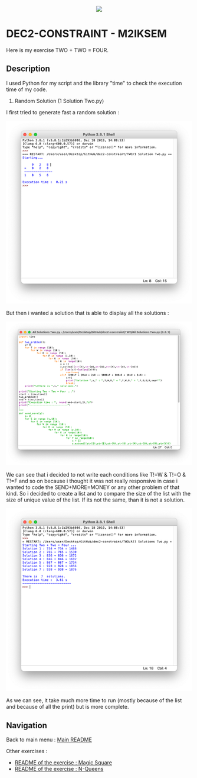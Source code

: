 <p align="center">
  <img src="https://study-eu.s3.amazonaws.com/uploads/university/universit--paris-1-panth-on-sorbonne-479-logo.png">
</p>


# DEC2-CONSTRAINT - M2IKSEM

Here is my exercise TWO + TWO = FOUR.

## Description

I used Python for my script and the library "time" to check the execution time of my code. 

1. Random Solution (1 Solution Two.py)

I first tried to generate fast a random solution : 

![Resultat 1](https://github.com/corentinleroux/DEC2-CONSTRAINT/blob/main/TWO/Img/Capture%20d’écran%202022-02-10%20à%2009.06.09.png?raw=true)

But then i wanted a solution that is able to display all the solutions :

![Solution 2](https://github.com/corentinleroux/DEC2-CONSTRAINT/blob/main/TWO/Img/Capture%20d’écran%202022-02-10%20à%2009.06.45.png?raw=true)

We can see that i decided to not write each conditions like T!=W & T!=O & T!=F and so on because i thought it was not really responsive in case i wanted to code the SEND+MORE=MONEY or any other problem of that kind. So i decided to create a list and to compare the size of the list with the size of unique value of the list. If its not the same, than it is not a solution. 

![Resultat 2](https://github.com/corentinleroux/DEC2-CONSTRAINT/blob/main/TWO/Img/Capture%20d’écran%202022-02-10%20à%2009.06.58.png?raw=true)

As we can see, it take much more time to run (mostly because of the list and because of all the print) but is more complete. 

## Navigation
Back to main menu : [Main README](https://github.com/corentinleroux/dec2-constraint/)

Other exercises : 

- [README of the exercise : Magic Square](https://github.com/corentinleroux/dec2-constraint/tree/main/Square)
- [README of the exercise : N-Queens](https://github.com/corentinleroux/dec2-constraint/tree/main/N-Queens)
